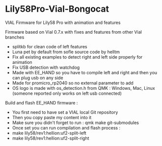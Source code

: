# Lily58Pro-Vial-Bongocat
VIAL Firmware for Lily58 Pro with animation and features

Firmware based on Vial 0.7.x with fixes and features from other Vial branches
- splitkb for clean code of left features
- Luna pet by default from sofle source code by helltm
- Fix all existing examples to detect right and left side properly for animation
- Fix USB detection with watchdog
- Made with EE_HAND so you have to compile left and right and then you can plug usb on any side
- Made for promicro_rp2040 so no external parameter to add
- OS logo is made with os_detection.h from QMK : Windows, Mac, Linux (someone reported only works on left usb connected)

Build and flash EE_HAND firmware :
- You first need to have set a VIAL local Git repository
- Then you copy paste my content into it
- Make sure you didn't forget to run : qmk make git-submodules
- Once set you can run compilation and flash process :
 - make lily58/rev1:hellion:uf2-split-left
 - make lily58/rev1:hellion:uf2-split-right
